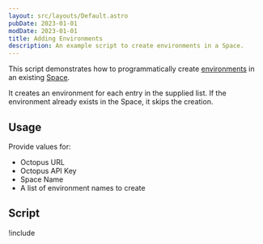 ```yaml
---
layout: src/layouts/Default.astro
pubDate: 2023-01-01
modDate: 2023-01-01
title: Adding Environments
description: An example script to create environments in a Space.
---
```


This script demonstrates how to programmatically create [environments](/docs/infrastructure/environments/) in an existing [Space](/docs/administration/spaces).

It creates an environment for each entry in the supplied list. If the environment already exists in the Space, it skips the creation.

## Usage

Provide values for:

- Octopus URL
- Octopus API Key
- Space Name
- A list of environment names to create

## Script

!include <add-environments-scripts>
